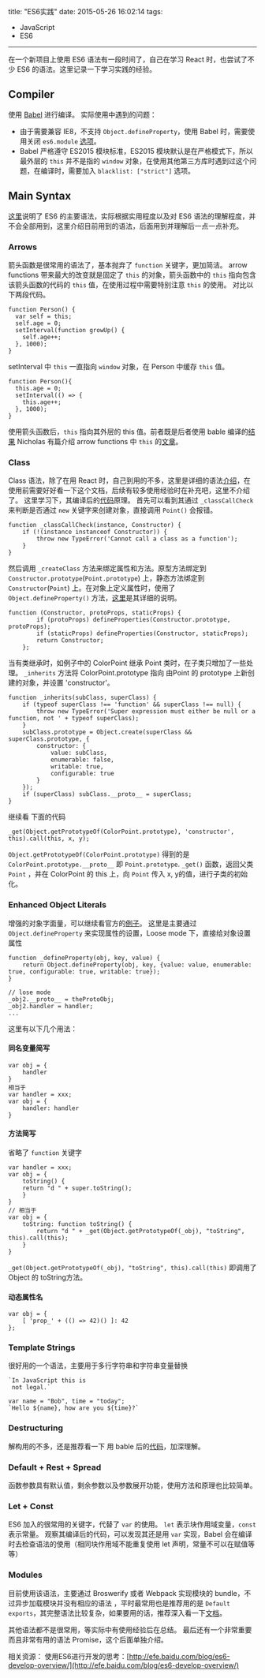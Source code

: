 title: "ES6实践"
date: 2015-05-26 16:02:14
tags:
- JavaScript
- ES6
---
在一个新项目上使用 ES6 语法有一段时间了，自己在学习 React 时，也尝试了不少 ES6 的语法。这里记录一下学习实践的经验。
<!--more -->
## Compiler
使用 [Babel](https://babeljs.io/) 进行编译。
实际使用中遇到的问题：
- 由于需要兼容 IE8，不支持 `Object.defineProperty`，使用 Babel 时，需要使用关闭 `es6.module` [选项](http://babeljs.io/docs/advanced/loose/#es6-modules)。
- Babel 严格遵守 ES2015 模块标准，ES2015 模块默认是在严格模式下，所以最外层的 `this` 并不是指的 `window` 对象，在使用其他第三方库时遇到过这个问题，在编译时，需要加入 `blacklist: ["strict"]` 选项。

## Main Syntax
[这里](https://github.com/lukehoban/es6features#readme)说明了 ES6 的主要语法，实际根据实用程度以及对 ES6 语法的理解程度，并不会全部用到，这里介绍目前用到的语法，后面用到并理解后一点一点补充。

### Arrows
箭头函数是很常用的语法了，基本抛弃了 `function` 关键字，更加简洁。
arrow functions 带来最大的改变就是固定了 `this` 的对象，箭头函数中的 `this` 指向包含该箭头函数的代码的 `this` 值，在使用过程中需要特别注意 `this` 的使用。
对比以下两段代码。
```
function Person() {
  var self = this;
  self.age = 0;
  setInterval(function growUp() {
    self.age++;
  }, 1000);
}
```
setInterval 中 `this` 一直指向 `window` 对象，在 Person 中缓存 `this` 值。
```
function Person(){
  this.age = 0;
  setInterval(() => {
    this.age++;
  }, 1000);
}
```
使用箭头函数后，`this` 指向其外层的 this 值。前者既是后者使用 bable 编译的[结果][1]
Nicholas 有篇介绍 arrow functions 中 `this` 的[文章](http://www.nczonline.net/blog/2013/09/10/understanding-ecmascript-6-arrow-functions/)。

### Class
Class 语法，除了在用 React 时，自己到用的不多，这里是详细的语法[介绍](http://www.2ality.com/2015/02/es6-classes-final.html)，在使用前需要好好看一下这个文档，后续有较多使用经验时在补充吧，这里不介绍了。
这里学习下，其编译后的[代码][2]原理。
首先可以看到其通过 `_classCallCheck` 来判断是否通过 `new` 关键字来创建对象，直接调用 `Point()` 会报错。
```
function _classCallCheck(instance, Constructor) {
    if (!(instance instanceof Constructor)) {
        throw new TypeError('Cannot call a class as a function');
    }
}
```
然后调用 `_createClass` 方法来绑定属性和方法。原型方法绑定到 `Constructor.prototype`(`Point.prototype`) 上，静态方法绑定到 `Constructor`(`Point`) 上。在对象上定义属性时，使用了 `Object.defineProperty()` 方法，[这里](https://developer.mozilla.org/en-US/docs/Web/JavaScript/Reference/Global_Objects/Object/defineProperty)是其详细的说明。
```
function (Constructor, protoProps, staticProps) {
        if (protoProps) defineProperties(Constructor.prototype, protoProps);
        if (staticProps) defineProperties(Constructor, staticProps);
        return Constructor;
    };
```
当有类继承时，如例子中的 ColorPoint 继承 Point 类时，在子类只增加了一些处理。
`_inherits` 方法将 ColorPoint.prototype 指向 由Point 的 prototype 上新创建的对象，并设置 'constructor'。
```
function _inherits(subClass, superClass) {
    if (typeof superClass !== 'function' && superClass !== null) {
        throw new TypeError('Super expression must either be null or a function, not ' + typeof superClass);
    }
    subClass.prototype = Object.create(superClass && superClass.prototype, {
        constructor: {
            value: subClass,
            enumerable: false,
            writable: true,
            configurable: true
        }
    });
    if (superClass) subClass.__proto__ = superClass;
}
```
继续看 下面的代码
```
_get(Object.getPrototypeOf(ColorPoint.prototype), 'constructor', this).call(this, x, y);
```
`Object.getPrototypeOf(ColorPoint.prototype)` 得到的是 `ColorPoint.prototype.__proto__` 即 `Point.prototype`.
`_get()` 函数，返回父类 `Point` ，并在 ColorPoint 的 this 上，向 `Point` 传入 x, y的值，进行子类的初始化。

### Enhanced Object Literals
增强的对象字面量，可以继续看官方的[例子][3]。
这里是主要通过 `Object.defineProperty` 来实现属性的设置，Loose mode 下，直接给对象设置属性
```
function _defineProperty(obj, key, value) {
    return Object.defineProperty(obj, key, {value: value, enumerable: true, configurable: true, writable: true});
}

// lose mode
_obj2.__proto__ = theProtoObj;
_obj2.handler = handler;
...
```
这里有以下几个用法：
#### 同名变量简写
```
var obj = {
    handler
}
相当于
var handler = xxx;
var obj = {
    handler: handler
}
```
#### 方法简写
省略了 `function` 关键字
```
var handler = xxx;
var obj = {
    toString() {
    return "d " + super.toString();
    }
}
// 相当于
var obj = {
    toString: function toString() {
        return "d " + _get(Object.getPrototypeOf(_obj), "toString", this).call(this);
    }
}
```
`_get(Object.getPrototypeOf(_obj), "toString", this).call(this)` 即调用了 Object 的 toString方法。
#### 动态属性名
```
var obj = {
    [ 'prop_' + (() => 42)() ]: 42
};
```

### Template Strings
很好用的一个语法，主要用于多行字符串和字符串变量替换
```
`In JavaScript this is
 not legal.`

var name = "Bob", time = "today";
`Hello ${name}, how are you ${time}?`
```

### Destructuring
解构用的不多，还是推荐看一下 用 bable 后的[代码](4)，加深理解。

### Default + Rest + Spread
函数参数具有默认值，剩余参数以及参数展开功能，使用方法和原理也比较简单。

### Let + Const
ES6 加入的很常用的关键字，代替了 `var` 的使用。
`let` 表示块作用域变量，`const` 表示常量。
观察其编译后的代码，可以发现其还是用 `var` 实现，Babel 会在编译时去检查语法的使用（相同块作用域不能重复使用 let 声明，常量不可以在赋值等等）

### Modules
目前使用该语法，主要通过 Broswerify 或者 Webpack 实现模块的 bundle，不过异步加载模块并没有相应的语法 ，平时最常用也是推荐用的是 `Default exports`，其完整语法比较复杂，如果要用的话，推荐深入看一下[文档](http://www.2ality.com/2014/09/es6-modules-final.html)。

其他语法都不是很常用，等实际中有使用经验后在总结。
最后还有一个非常重要而且非常有用的语法 Promise，这个后面单独介绍。

相关资源：
使用ES6进行开发的思考：[http://efe.baidu.com/blog/es6-develop-overview/](http://efe.baidu.com/blog/es6-develop-overview/)


[1]: https://babeljs.io/repl/#?experimental=true&evaluate=true&loose=false&spec=false&code=function%20Person()%7B%0A%20%20this.age%20%3D%200%3B%0A%20%20setInterval(()%20%3D%3E%20%7B%0A%20%20%20%20this.age%2B%2B%3B%0A%20%20%7D%2C%201000)%3B%0A%7D
[2]: https://babeljs.io/repl/#?experimental=true&evaluate=true&loose=false&spec=false&code=class%20Point%20%7B%0A%20%20constructor(x%2C%20y)%20%7B%0A%20%20%20%20this.x%20%3D%20x%3B%0A%20%20%20%20this.y%20%3D%20y%3B%0A%20%20%7D%0A%20%20toString()%20%7B%0A%20%20%20%20return%20'('%20%2B%20this.x%20%2B%20'%2C%20'%20%2B%20this.y%20%2B%20')'%3B%0A%20%20%7D%0A%7D%0Aclass%20ColorPoint%20extends%20Point%20%7B%0A%20%20%20%20constructor(x%2C%20y%2C%20color)%20%7B%0A%20%20%20%20%20%20%20%20super(x%2C%20y)%3B%0A%20%20%20%20%20%20%20%20this.color%20%3D%20color%3B%0A%20%20%20%20%7D%0A%20%20%20%20toString()%20%7B%0A%20%20%20%20%20%20%20%20return%20super.toString()%20%2B%20'%20in%20'%20%2B%20this.color%3B%0A%20%20%20%20%7D%0A%7D
[3]: https://babeljs.io/repl/#?experimental=true&evaluate=true&loose=false&spec=false&code=var%20obj%20%3D%20%7B%0A%20%20%20%20%2F%2F%20__proto__%0A%20%20%20%20__proto__%3A%20theProtoObj%2C%0A%20%20%20%20%2F%2F%20Shorthand%20for%20%E2%80%98handler%3A%20handler%E2%80%99%0A%20%20%20%20handler%2C%0A%20%20%20%20%2F%2F%20Methods%0A%20%20%20%20toString()%20%7B%0A%20%20%20%20%20%2F%2F%20Super%20calls%0A%20%20%20%20%20return%20%22d%20%22%20%2B%20super.toString()%3B%0A%20%20%20%20%7D%2C%0A%20%20%20%20%2F%2F%20Computed%20(dynamic)%20property%20names%0A%20%20%20%20%5B%20'prop_'%20%2B%20(()%20%3D%3E%2042)()%20%5D%3A%2042%0A%7D%3B
[4]: https://babeljs.io/repl/#?experimental=true&evaluate=true&loose=false&spec=false&code=%2F%2F%20list%20matching%0Avar%20%5Ba%2C%20%2C%20b%5D%20%3D%20%5B1%2C2%2C3%5D%3B%0A%0A%2F%2F%20object%20matching%0Avar%20%7B%20op%3A%20a%2C%20lhs%3A%20%7B%20op%3A%20b%20%7D%2C%20rhs%3A%20c%20%7D%0A%20%20%20%20%20%20%20%3D%20getASTNode()%0A%0A%2F%2F%20object%20matching%20shorthand%0A%2F%2F%20binds%20%60op%60%2C%20%60lhs%60%20and%20%60rhs%60%20in%20scope%0Avar%20%7Bop%2C%20lhs%2C%20rhs%7D%20%3D%20getASTNode()%0A%0A%2F%2F%20Can%20be%20used%20in%20parameter%20position%0Afunction%20g(%7Bname%3A%20x%7D)%20%7B%0A%20%20console.log(x)%3B%0A%7D%0Ag(%7Bname%3A%205%7D)%0A%0A%2F%2F%20Fail-soft%20destructuring%0Avar%20%5Ba%5D%20%3D%20%5B%5D%3B%0Aa%20%3D%3D%3D%20undefined%3B%0A%0A%2F%2F%20Fail-soft%20destructuring%20with%20defaults%0Avar%20%5Ba%20%3D%201%5D%20%3D%20%5B%5D%3B%0Aa%20%3D%3D%3D%201%3B
